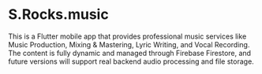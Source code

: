 # S.Rocks.music
This is a Flutter mobile app that provides professional music services like Music Production, Mixing & Mastering, Lyric Writing, and Vocal Recording. The content is fully dynamic and managed through Firebase Firestore, and future versions will support real backend audio processing and file storage.
